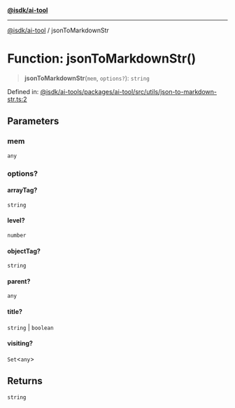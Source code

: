 [**@isdk/ai-tool**](../README.md)

***

[@isdk/ai-tool](../globals.md) / jsonToMarkdownStr

# Function: jsonToMarkdownStr()

> **jsonToMarkdownStr**(`mem`, `options?`): `string`

Defined in: [@isdk/ai-tools/packages/ai-tool/src/utils/json-to-markdown-str.ts:2](https://github.com/isdk/ai-tool.js/blob/e883e341c67e937e7d3a3e95e8bc56844896f5a3/src/utils/json-to-markdown-str.ts#L2)

## Parameters

### mem

`any`

### options?

#### arrayTag?

`string`

#### level?

`number`

#### objectTag?

`string`

#### parent?

`any`

#### title?

`string` \| `boolean`

#### visiting?

`Set`\<`any`\>

## Returns

`string`
